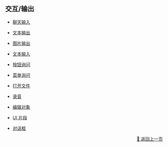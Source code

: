 ## 交互/输出

- [聊天输入](./user_chat-zh_CN.md)

- [文本输出](./output-zh_CN.md)

- [图片输出](./image-zh_CN.md)

- [文本输入]()

- [按钮询问]()

- [菜单询问]()

- [打开文件]()

- [录音]()

- [编辑对象]()

- [UI 片段]()

- [对话框]()

<!-- Image
Input Text
Query Confirm
Menu Query
Open File
Record Audio
Edit Object
UI Block
UI Dialog -->



<p align="right" >
  <a href="../../components/index-zh_CN.md">
    🔗 返回上一页
  </a>
</p>
